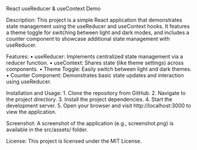 React useReducer & useContext Demo

Description:
This project is a simple React application that demonstrates state management using the useReducer and useContext hooks. It features a theme toggle for switching between light and dark modes, and includes a counter component to showcase additional state management with useReducer.

Features:
• useReducer: Implements centralized state management via a reducer function.
• useContext: Shares state (like theme settings) across components.
• Theme Toggle: Easily switch between light and dark themes.
• Counter Component: Demonstrates basic state updates and interaction using useReducer.

Installation and Usage: 1. Clone the repository from GitHub. 2. Navigate to the project directory. 3. Install the project dependencies. 4. Start the development server. 5. Open your browser and visit http://localhost:3000 to view the application.

Screenshot:
A screenshot of the application (e.g., screenshot.png) is available in the src/assets/ folder.

License:
This project is licensed under the MIT License.
